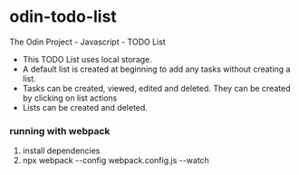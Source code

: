# odin-todo-list
The Odin Project - Javascript - TODO List

- This TODO List uses local storage.
- A default list is created at beginning to add any tasks without creating a list.
- Tasks can be created, viewed, edited and deleted. They can be created by clicking on list actions
- Lists can be created and deleted.

### running with webpack
1. install dependencies
2. npx webpack --config webpack.config.js --watch
